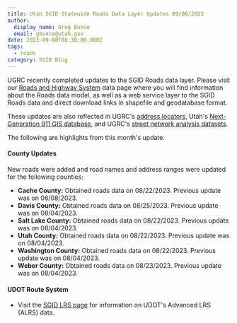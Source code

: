 ```yaml
---
title: Utah SGID Statewide Roads Data Layer Updates 09/08/2023
author:
  display_name: Greg Bunce
  email: gbunce@utah.gov
date: 2023-09-08T08:30:00.000Z
tags:
  - roads
category: SGID Blog
---
```


UGRC recently completed updates to the SGID Roads data layer. Please visit our [Roads and Highway System](/products/sgid/transportation/road-centerlines) data page where you will find information about the Roads data model, as well as a web service layer to the SGID Roads data and direct download links in shapefile and geodatabase format.

These updates are also reflected in UGRC's [address locators](/products/sgid/address), Utah's [Next-Generation 911 GIS database](/products/sgid/911), and UGRC's [street network analysis datasets](/products/sgid/transportation/street-network).

The following are highlights from this month's update.

#### County Updates

New roads were added and road names and address ranges were updated for the following counties:

- **Cache County:** Obtained roads data on 08/22/2023. Previous update was on 06/08/2023.
- **Davis County:** Obtained roads data on 08/25/2023. Previous update was on 08/04/2023.
- **Salt Lake County:** Obtained roads data on 08/22/2023. Previous update was on 08/04/2023.
- **Utah County:** Obtained roads data on 08/22/2023. Previous update was on 08/04/2023.
- **Washington County:** Obtained roads data on 08/22/2023. Previous update was on 08/04/2023.
- **Weber County:** Obtained roads data on 08/23/2023. Previous update was on 08/04/2023.

#### UDOT Route System

- Visit the [SGID LRS page](/products/sgid/transportation/road-centerlines) for information on UDOT's Advanced LRS (ALRS) data.
